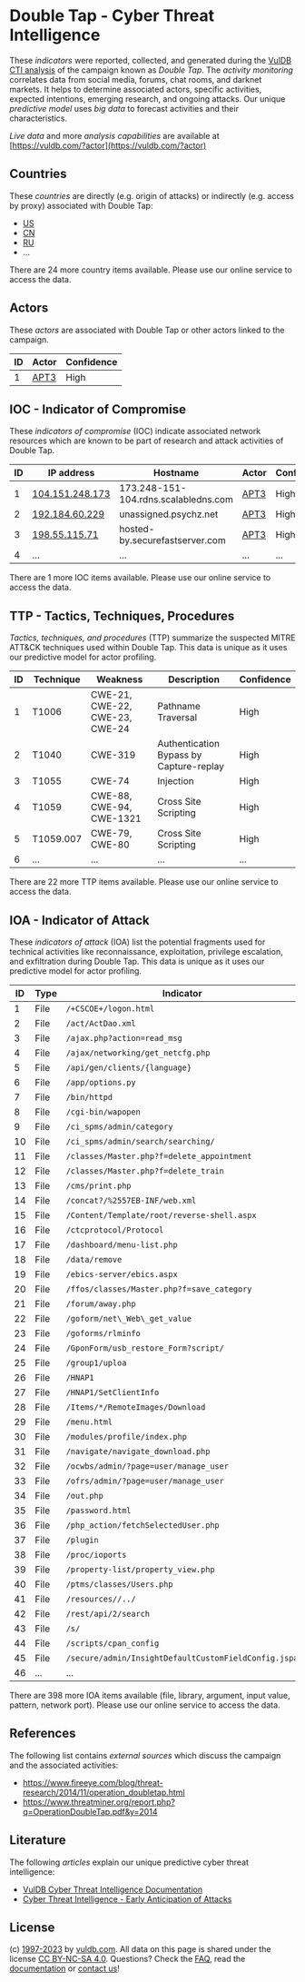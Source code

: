 # Double Tap - Cyber Threat Intelligence

These _indicators_ were reported, collected, and generated during the [VulDB CTI analysis](https://vuldb.com/?kb.cti) of the campaign known as _Double Tap_. The _activity monitoring_ correlates data from social media, forums, chat rooms, and darknet markets. It helps to determine associated actors, specific activities, expected intentions, emerging research, and ongoing attacks. Our unique _predictive model_ uses _big data_ to forecast activities and their characteristics.

_Live data_ and more _analysis capabilities_ are available at [https://vuldb.com/?actor](https://vuldb.com/?actor)

## Countries

These _countries_ are directly (e.g. origin of attacks) or indirectly (e.g. access by proxy) associated with Double Tap:

* [US](https://vuldb.com/?country.us)
* [CN](https://vuldb.com/?country.cn)
* [RU](https://vuldb.com/?country.ru)
* ...

There are 24 more country items available. Please use our online service to access the data.

## Actors

These _actors_ are associated with Double Tap or other actors linked to the campaign.

ID | Actor | Confidence
-- | ----- | ----------
1 | [APT3](https://vuldb.com/?actor.apt3) | High

## IOC - Indicator of Compromise

These _indicators of compromise_ (IOC) indicate associated network resources which are known to be part of research and attack activities of Double Tap.

ID | IP address | Hostname | Actor | Confidence
-- | ---------- | -------- | ----- | ----------
1 | [104.151.248.173](https://vuldb.com/?ip.104.151.248.173) | 173.248-151-104.rdns.scalabledns.com | [APT3](https://vuldb.com/?actor.apt3) | High
2 | [192.184.60.229](https://vuldb.com/?ip.192.184.60.229) | unassigned.psychz.net | [APT3](https://vuldb.com/?actor.apt3) | High
3 | [198.55.115.71](https://vuldb.com/?ip.198.55.115.71) | hosted-by.securefastserver.com | [APT3](https://vuldb.com/?actor.apt3) | High
4 | ... | ... | ... | ...

There are 1 more IOC items available. Please use our online service to access the data.

## TTP - Tactics, Techniques, Procedures

_Tactics, techniques, and procedures_ (TTP) summarize the suspected MITRE ATT&CK techniques used within Double Tap. This data is unique as it uses our predictive model for actor profiling.

ID | Technique | Weakness | Description | Confidence
-- | --------- | -------- | ----------- | ----------
1 | T1006 | CWE-21, CWE-22, CWE-23, CWE-24 | Pathname Traversal | High
2 | T1040 | CWE-319 | Authentication Bypass by Capture-replay | High
3 | T1055 | CWE-74 | Injection | High
4 | T1059 | CWE-88, CWE-94, CWE-1321 | Cross Site Scripting | High
5 | T1059.007 | CWE-79, CWE-80 | Cross Site Scripting | High
6 | ... | ... | ... | ...

There are 22 more TTP items available. Please use our online service to access the data.

## IOA - Indicator of Attack

These _indicators of attack_ (IOA) list the potential fragments used for technical activities like reconnaissance, exploitation, privilege escalation, and exfiltration during Double Tap. This data is unique as it uses our predictive model for actor profiling.

ID | Type | Indicator | Confidence
-- | ---- | --------- | ----------
1 | File | `/+CSCOE+/logon.html` | High
2 | File | `/act/ActDao.xml` | High
3 | File | `/ajax.php?action=read_msg` | High
4 | File | `/ajax/networking/get_netcfg.php` | High
5 | File | `/api/gen/clients/{language}` | High
6 | File | `/app/options.py` | High
7 | File | `/bin/httpd` | Medium
8 | File | `/cgi-bin/wapopen` | High
9 | File | `/ci_spms/admin/category` | High
10 | File | `/ci_spms/admin/search/searching/` | High
11 | File | `/classes/Master.php?f=delete_appointment` | High
12 | File | `/classes/Master.php?f=delete_train` | High
13 | File | `/cms/print.php` | High
14 | File | `/concat?/%2557EB-INF/web.xml` | High
15 | File | `/Content/Template/root/reverse-shell.aspx` | High
16 | File | `/ctcprotocol/Protocol` | High
17 | File | `/dashboard/menu-list.php` | High
18 | File | `/data/remove` | Medium
19 | File | `/ebics-server/ebics.aspx` | High
20 | File | `/ffos/classes/Master.php?f=save_category` | High
21 | File | `/forum/away.php` | High
22 | File | `/goform/net\_Web\_get_value` | High
23 | File | `/goforms/rlminfo` | High
24 | File | `/GponForm/usb_restore_Form?script/` | High
25 | File | `/group1/uploa` | High
26 | File | `/HNAP1` | Low
27 | File | `/HNAP1/SetClientInfo` | High
28 | File | `/Items/*/RemoteImages/Download` | High
29 | File | `/menu.html` | Medium
30 | File | `/modules/profile/index.php` | High
31 | File | `/navigate/navigate_download.php` | High
32 | File | `/ocwbs/admin/?page=user/manage_user` | High
33 | File | `/ofrs/admin/?page=user/manage_user` | High
34 | File | `/out.php` | Medium
35 | File | `/password.html` | High
36 | File | `/php_action/fetchSelectedUser.php` | High
37 | File | `/plugin` | Low
38 | File | `/proc/ioports` | High
39 | File | `/property-list/property_view.php` | High
40 | File | `/ptms/classes/Users.php` | High
41 | File | `/resources//../` | High
42 | File | `/rest/api/2/search` | High
43 | File | `/s/` | Low
44 | File | `/scripts/cpan_config` | High
45 | File | `/secure/admin/InsightDefaultCustomFieldConfig.jspa` | High
46 | ... | ... | ...

There are 398 more IOA items available (file, library, argument, input value, pattern, network port). Please use our online service to access the data.

## References

The following list contains _external sources_ which discuss the campaign and the associated activities:

* https://www.fireeye.com/blog/threat-research/2014/11/operation_doubletap.html
* https://www.threatminer.org/report.php?q=OperationDoubleTap.pdf&y=2014

## Literature

The following _articles_ explain our unique predictive cyber threat intelligence:

* [VulDB Cyber Threat Intelligence Documentation](https://vuldb.com/?kb.cti)
* [Cyber Threat Intelligence - Early Anticipation of Attacks](https://www.scip.ch/en/?labs.20201022)

## License

(c) [1997-2023](https://vuldb.com/?kb.changelog) by [vuldb.com](https://vuldb.com/?kb.about). All data on this page is shared under the license [CC BY-NC-SA 4.0](https://creativecommons.org/licenses/by-nc-sa/4.0/). Questions? Check the [FAQ](https://vuldb.com/?kb.faq), read the [documentation](https://vuldb.com/?kb) or [contact us](https://vuldb.com/?contact)!
